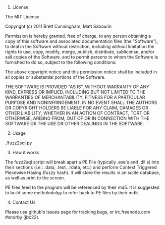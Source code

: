 1. License

The MIT License

Copyright (c) 2011 Brett Cunningham, Matt Sabourin 

Permission is hereby granted, free of charge, to any person obtaining a copy
of this software and associated documentation files (the "Software"), to deal
in the Software without restriction, including without limitation the rights
to use, copy, modify, merge, publish, distribute, sublicense, and/or sell
copies of the Software, and to permit persons to whom the Software is
furnished to do so, subject to the following conditions:

The above copyright notice and this permission notice shall be included in
all copies or substantial portions of the Software.

THE SOFTWARE IS PROVIDED "AS IS", WITHOUT WARRANTY OF ANY KIND, EXPRESS OR
IMPLIED, INCLUDING BUT NOT LIMITED TO THE WARRANTIES OF MERCHANTABILITY,
FITNESS FOR A PARTICULAR PURPOSE AND NONINFRINGEMENT. IN NO EVENT SHALL THE
AUTHORS OR COPYRIGHT HOLDERS BE LIABLE FOR ANY CLAIM, DAMAGES OR OTHER
LIABILITY, WHETHER IN AN ACTION OF CONTRACT, TORT OR OTHERWISE, ARISING FROM,
OUT OF OR IN CONNECTION WITH THE SOFTWARE OR THE USE OR OTHER DEALINGS IN
THE SOFTWARE.


2. Usage

./fuzz2sql.py <windows executable>

3. How it works

The fuzz2sql script will break apart a PE File (typically .exe's and .dll's) into their sections (i.e.: .data, .text, .rdata, etc.) and perform Context Triggered Piecewise Hasing (fuzzy hash). It will store the results in an sqlite database, as well as print to the screen.

PE files feed to the program will be referenced by their md5. It is suggested to build some metholodolgy to refer back to PE files by their md5.

4. Contact Us

Please use github's Issues page for tracking bugs, or irc.freenode.com #snorby (jbc22).
